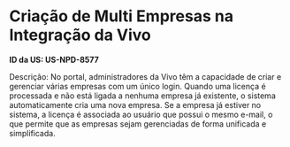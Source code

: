 # Criação de Multi Empresas na Integração da Vivo

**ID da US: US-NPD-8577**

Descrição: No portal, administradores da Vivo têm a capacidade de criar e gerenciar várias empresas com um único login. Quando uma licença é processada e não está ligada a nenhuma empresa já existente, o sistema automaticamente cria uma nova empresa. Se a empresa já estiver no sistema, a licença é associada ao usuário que possui o mesmo e-mail, o que permite que as empresas sejam gerenciadas de forma unificada e simplificada.